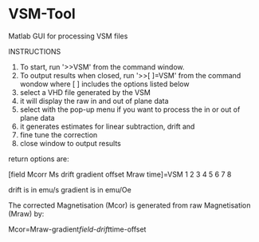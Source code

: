 # VSM-Tool
Matlab GUI for processing VSM files


INSTRUCTIONS

1. To start, run '>>VSM' from the command window. 
2. To output results when closed, run '>>[ ]=VSM' from the command wondow where [ ] includes the options listed below
3. select a VHD file generated by the VSM
4. it will display the raw in and out of plane data
5. select with the pop-up menu if you want to process the in or out of plane data
6. it generates estimates for linear subtraction, drift and
7. fine tune the correction
8. close window to output results


return options are:

[field    Mcorr   Ms    drift   gradient    offset    Mraw    time]=VSM
 1        2       3     4       5           6         7       8 

drift is in emu/s
gradient is in emu/Oe

The corrected Magnetisation (Mcor) is generated from raw Magnetisation (Mraw) by:

Mcor=Mraw-gradient*field-drift*time-offset

